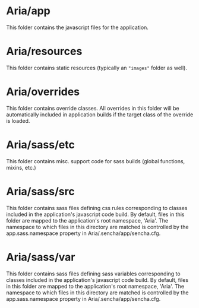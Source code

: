 # Aria/app

This folder contains the javascript files for the application.

# Aria/resources

This folder contains static resources (typically an `"images"` folder as well).

# Aria/overrides

This folder contains override classes. All overrides in this folder will be 
automatically included in application builds if the target class of the override
is loaded.

# Aria/sass/etc

This folder contains misc. support code for sass builds (global functions, 
mixins, etc.)

# Aria/sass/src

This folder contains sass files defining css rules corresponding to classes
included in the application's javascript code build.  By default, files in this 
folder are mapped to the application's root namespace, 'Aria'. The
namespace to which files in this directory are matched is controlled by the
app.sass.namespace property in Aria/.sencha/app/sencha.cfg. 

# Aria/sass/var

This folder contains sass files defining sass variables corresponding to classes
included in the application's javascript code build.  By default, files in this 
folder are mapped to the application's root namespace, 'Aria'. The
namespace to which files in this directory are matched is controlled by the
app.sass.namespace property in Aria/.sencha/app/sencha.cfg. 

